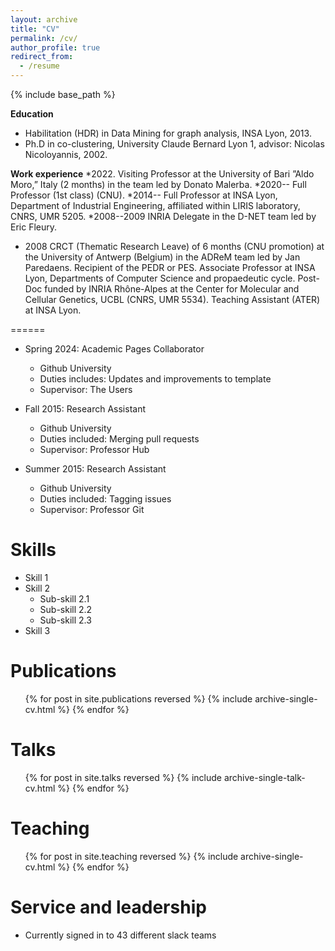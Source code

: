 ```yaml
---
layout: archive
title: "CV"
permalink: /cv/
author_profile: true
redirect_from:
  - /resume
---
```


{% include base_path %}

**Education**
* Habilitation (HDR) in Data Mining for graph analysis, INSA Lyon, 2013.
* Ph.D in co-clustering, University Claude
Bernard Lyon 1, advisor: Nicolas Nicoloyannis, 2002.


**Work experience**
*2022. Visiting Professor at the University of Bari ”Aldo Moro,” Italy (2 months) in the team led by Donato Malerba.
*2020--  Full Professor (1st class) (CNU).
*2014-- Full Professor at INSA Lyon, Department of Industrial Engineering, affiliated within LIRIS laboratory, CNRS, UMR 5205.
*2008--2009 INRIA Delegate in the D-NET team led by Eric Fleury.
* 2008 CRCT (Thematic Research Leave) of 6 months (CNU promotion) at the
University of Antwerp (Belgium) in the ADReM team led by Jan Paredaens.
Recipient of the PEDR or PES.
Associate Professor at INSA Lyon, Departments of Computer Science and
propaedeutic cycle.
Post-Doc funded by INRIA Rhône-Alpes at the Center for Molecular and
Cellular Genetics, UCBL (CNRS, UMR 5534).
Teaching Assistant (ATER) at INSA Lyon.

======
* Spring 2024: Academic Pages Collaborator
  * Github University
  * Duties includes: Updates and improvements to template
  * Supervisor: The Users

* Fall 2015: Research Assistant
  * Github University
  * Duties included: Merging pull requests
  * Supervisor: Professor Hub

* Summer 2015: Research Assistant
  * Github University
  * Duties included: Tagging issues
  * Supervisor: Professor Git
  
Skills
======
* Skill 1
* Skill 2
  * Sub-skill 2.1
  * Sub-skill 2.2
  * Sub-skill 2.3
* Skill 3

Publications
======
  <ul>{% for post in site.publications reversed %}
    {% include archive-single-cv.html %}
  {% endfor %}</ul>
  
Talks
======
  <ul>{% for post in site.talks reversed %}
    {% include archive-single-talk-cv.html  %}
  {% endfor %}</ul>
  
Teaching
======
  <ul>{% for post in site.teaching reversed %}
    {% include archive-single-cv.html %}
  {% endfor %}</ul>
  
Service and leadership
======
* Currently signed in to 43 different slack teams
